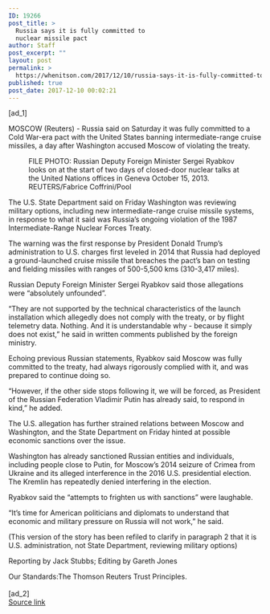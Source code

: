 ```yaml
---
ID: 19266
post_title: >
  Russia says it is fully committed to
  nuclear missile pact
author: Staff
post_excerpt: ""
layout: post
permalink: >
  https://whenitson.com/2017/12/10/russia-says-it-is-fully-committed-to-nuclear-missile-pact/
published: true
post_date: 2017-12-10 00:02:21
---
```

 [ad_1]
<br><div data-reactid="31"><p data-reactid="32">MOSCOW (Reuters) - Russia said on Saturday it was fully committed to a Cold War-era pact with the United States banning intermediate-range cruise missiles, a day after Washington accused Moscow of violating the treaty.  </p><div class="PrimaryAsset_container_2pnvl" data-reactid="33"><div class="Image_container_1tVQo" data-reactid="34"><figure tabindex="-1" data-reactid="35"/><figcaption data-reactid="38"><span class="Image_caption_KoNH1" data-reactid="39">FILE PHOTO: Russian Deputy Foreign Minister Sergei Ryabkov looks on at the start of two days of closed-door nuclear talks at the United Nations offices in Geneva October 15, 2013. REUTERS/Fabrice Coffrini/Pool </span></figcaption></div></div><p data-reactid="40">The U.S. State Department said on Friday Washington was reviewing military options, including new intermediate-range cruise missile systems, in response to what it said was Russia’s ongoing violation of the 1987 Intermediate-Range Nuclear Forces Treaty. </p><p data-reactid="41">The warning was the first response by President Donald Trump’s administration to U.S. charges first leveled in 2014 that Russia had deployed a ground-launched cruise missile that breaches the pact’s ban on testing and fielding missiles with ranges of 500-5,500 kms (310-3,417 miles). </p><p data-reactid="42">Russian Deputy Foreign Minister Sergei Ryabkov said those allegations were “absolutely unfounded”. </p><p data-reactid="43">“They are not supported by the technical characteristics of the launch installation which allegedly does not comply with the treaty, or by flight telemetry data. Nothing. And it is understandable why - because it simply does not exist,” he said in written comments published by the foreign ministry. </p><p data-reactid="44">Echoing previous Russian statements, Ryabkov said Moscow was fully committed to the treaty, had always rigorously complied with it, and was prepared to continue doing so. </p><p data-reactid="45">“However, if the other side stops following it, we will be forced, as President of the Russian Federation Vladimir Putin has already said, to respond in kind,” he added. </p><p data-reactid="46">The U.S. allegation has further strained relations between Moscow and Washington, and the State Department on Friday hinted at possible economic sanctions over the issue. </p><p data-reactid="47">Washington has already sanctioned Russian entities and individuals, including people close to Putin, for Moscow’s 2014 seizure of Crimea from Ukraine and its alleged interference in the 2016 U.S. presidential election. The Kremlin has repeatedly denied interfering in the election. </p><p data-reactid="48">Ryabkov said the “attempts to frighten us with sanctions” were laughable. </p><p data-reactid="49">“It’s time for American politicians and diplomats to understand that economic and military pressure on Russia will not work,” he said. </p><p data-reactid="50">(This version of the story has been refiled to clarify in paragraph 2 that it is U.S. administration, not State Department, reviewing military options) </p><div class="Attribution_attribution_o4ojT" data-reactid="51"><p class="Attribution_content_27_rw" data-reactid="52">Reporting by Jack Stubbs; Editing by Gareth Jones</p></div><div class="ArticleBody_trustBadgeContainer_1_iEv" data-reactid="53"><span class="ArticleBody_trustBadgeTitle_3xFqc" data-reactid="54">Our Standards:</span><span class="trustBadgeUrl" data-reactid="55">The Thomson Reuters Trust Principles.</span></div></div>
<br>[ad_2]
<br><a href="http://feeds.reuters.com/~r/Reuters/worldNews/~3/KvvtMo-LFEs/russia-says-it-is-fully-committed-to-nuclear-missile-pact-idUSKBN1E30HZ">Source link </a>
